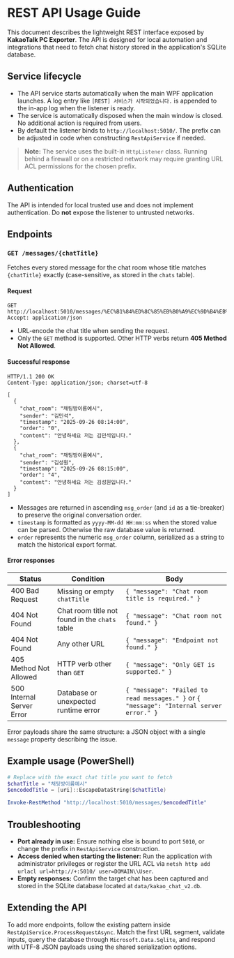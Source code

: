 # REST API Usage Guide

This document describes the lightweight REST interface exposed by **KakaoTalk PC Exporter**. The API is designed for local automation and integrations that need to fetch chat history stored in the application's SQLite database.

## Service lifecycle

- The API service starts automatically when the main WPF application launches. A log entry like `[REST] 서비스가 시작되었습니다.` is appended to the in-app log when the listener is ready.
- The service is automatically disposed when the main window is closed. No additional action is required from users.
- By default the listener binds to `http://localhost:5010/`. The prefix can be adjusted in code when constructing `RestApiService` if needed.

> **Note:** The service uses the built-in `HttpListener` class. Running behind a firewall or on a restricted network may require granting URL ACL permissions for the chosen prefix.

## Authentication

The API is intended for local trusted use and does not implement authentication. Do **not** expose the listener to untrusted networks.

## Endpoints

### `GET /messages/{chatTitle}`

Fetches every stored message for the chat room whose title matches `{chatTitle}` exactly (case-sensitive, as stored in the `chats` table).

#### Request

```
GET http://localhost:5010/messages/%EC%B1%84%ED%8C%85%EB%B0%A9%EC%9D%B4%EB%A6%84%EC%98%88%EC%8B%9C
Accept: application/json
```

- URL-encode the chat title when sending the request.
- Only the `GET` method is supported. Other HTTP verbs return **405 Method Not Allowed**.

#### Successful response

```
HTTP/1.1 200 OK
Content-Type: application/json; charset=utf-8

[
  {
    "chat_room": "채팅방이름예시",
    "sender": "김민석",
    "timestamp": "2025-09-26 08:14:00",
    "order": "0",
    "content": "안녕하세요 저는 김민석입니다."
  },
  {
    "chat_room": "채팅방이름예시",
    "sender": "김성원",
    "timestamp": "2025-09-26 08:15:00",
    "order": "4",
    "content": "안녕하세요 저는 김성원입니다."
  }
]
```

- Messages are returned in ascending `msg_order` (and `id` as a tie-breaker) to preserve the original conversation order.
- `timestamp` is formatted as `yyyy-MM-dd HH:mm:ss` when the stored value can be parsed. Otherwise the raw database value is returned.
- `order` represents the numeric `msg_order` column, serialized as a string to match the historical export format.

#### Error responses

| Status | Condition | Body |
| ------ | --------- | ---- |
| 400 Bad Request | Missing or empty `chatTitle` | `{ "message": "Chat room title is required." }` |
| 404 Not Found | Chat room title not found in the `chats` table | `{ "message": "Chat room not found." }` |
| 404 Not Found | Any other URL | `{ "message": "Endpoint not found." }` |
| 405 Method Not Allowed | HTTP verb other than `GET` | `{ "message": "Only GET is supported." }` |
| 500 Internal Server Error | Database or unexpected runtime error | `{ "message": "Failed to read messages." }` or `{ "message": "Internal server error." }` |

Error payloads share the same structure: a JSON object with a single `message` property describing the issue.

## Example usage (PowerShell)

```powershell
# Replace with the exact chat title you want to fetch
$chatTitle = "채팅방이름예시"
$encodedTitle = [uri]::EscapeDataString($chatTitle)

Invoke-RestMethod "http://localhost:5010/messages/$encodedTitle"
```

## Troubleshooting

- **Port already in use:** Ensure nothing else is bound to port `5010`, or change the prefix in `RestApiService` construction.
- **Access denied when starting the listener:** Run the application with administrator privileges or register the URL ACL via `netsh http add urlacl url=http://+:5010/ user=DOMAIN\\User`.
- **Empty responses:** Confirm the target chat has been captured and stored in the SQLite database located at `data/kakao_chat_v2.db`.

## Extending the API

To add more endpoints, follow the existing pattern inside `RestApiService.ProcessRequestAsync`. Match the first URL segment, validate inputs, query the database through `Microsoft.Data.Sqlite`, and respond with UTF-8 JSON payloads using the shared serialization options.
